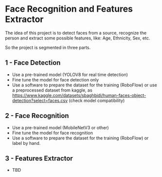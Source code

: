 # Face Recognition and Features Extractor
The idea of this project is to detect faces from a source, recognize the person and extract some possible features, like: Age, Ethnicity, Sex, etc.

So the project is segmented in three parts.

## 1 - Face Detection
- Use a pre-trained model (YOLOV8 for real time detection)
- Fine tune the model for face detection only
- Use a software to prepare the dataset for the training (RoboFlow) or use a preprocessed dataset from kaggle, as https://www.kaggle.com/datasets/sbaghbidi/human-faces-object-detection?select=faces.csv (check model compatibility)

## 2 - Face Recognition
- Use a pre-trained model (MobileNetV3 or other)
- Fine tune the model for face recognition
- Use a software to prepare the dataset for the training (RoboFlow) or label by hand.

## 3 - Features Extractor
- TBD
